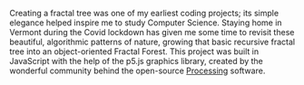 Creating a fractal tree was one of my earliest coding projects; its simple elegance helped inspire me to study Computer Science. Staying home in Vermont during the Covid lockdown has given me some time to revisit these beautiful, algorithmic patterns of nature, growing that basic recursive fractal tree into an object-oriented Fractal Forest. This project was built in JavaScript with the help of the p5.js graphics library, created by the wonderful community behind the open-source [Processing](https://processing.org/) software.
